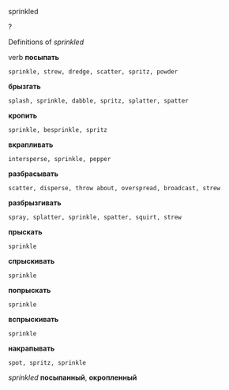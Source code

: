 sprinkled

?


Definitions of _sprinkled_

verb
**посыпать**

    sprinkle, strew, dredge, scatter, spritz, powder
**брызгать**

    splash, sprinkle, dabble, spritz, splatter, spatter
**кропить**

    sprinkle, besprinkle, spritz
**вкрапливать**

    intersperse, sprinkle, pepper
**разбрасывать**

    scatter, disperse, throw about, overspread, broadcast, strew
**разбрызгивать**

    spray, splatter, sprinkle, spatter, squirt, strew
**прыскать**

    sprinkle
**спрыскивать**

    sprinkle
**попрыскать**

    sprinkle
**вспрыскивать**

    sprinkle
**накрапывать**

    spot, spritz, sprinkle

_sprinkled_
**посыпанный**, **окропленный**